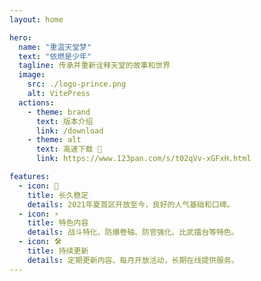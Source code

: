 ```yaml
---
layout: home

hero:
  name: "重温天堂梦"
  text: "依燃是少年"
  tagline: 传承并重新诠释天堂的故事和世界
  image:
    src: ./logo-prince.png
    alt: VitePress
  actions:
    - theme: brand
      text: 版本介绍
      link: /download
    - theme: alt
      text: 高速下载 🚀
      link: https://www.123pan.com/s/t02qVv-xGFxH.html

features:
  - icon: 💯
    title: 长久稳定
    details: 2021年夏首区开放至今，良好的人气基础和口碑。
  - icon: ⚡️
    title: 特色内容
    details: 战斗特化、防爆卷轴、防官强化、比武擂台等特色。
  - icon: 🛠️
    title: 持续更新
    details: 定期更新内容、每月开放活动，长期在线提供服务。
---
```

<style>
:root {
  --vp-home-hero-name-color: transparent;
  --vp-home-hero-name-background: -webkit-linear-gradient(120deg, #bd34fe, #41d1ff);
}
</style>
